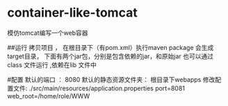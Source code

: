 # container-like-tomcat
模仿tomcat编写一个web容器

##运行
拷贝项目 ， 在根目录下（有pom.xml）执行maven package
会生成target目录， 下面有两个jar包，分别是包含依赖的jar，和原始jar 
也可以通过class 文件运行 ,依赖在lib 文件中

#配置
默认的端口 ： 8080
默认的静态资源文件夹： 根目录下webapps
修改配置文件: ./src/main/resources/application.properties 
			port=8081 
			web_root=/home/role/WWW
